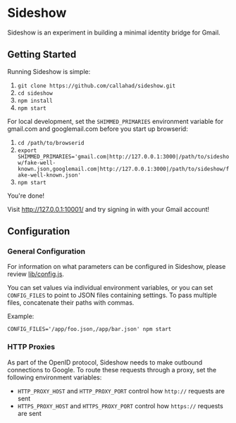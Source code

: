 Sideshow
========

Sideshow is an experiment in building a minimal identity bridge for Gmail.

Getting Started
---------------

Running Sideshow is simple:

1. `git clone https://github.com/callahad/sideshow.git`
2. `cd sideshow`
3. `npm install`
4. `npm start`

For local development, set the `SHIMMED_PRIMARIES` environment variable for gmail.com and googlemail.com before you start up browserid:

1. `cd /path/to/browserid`
2. `export SHIMMED_PRIMARIES='gmail.com|http://127.0.0.1:3000|/path/to/sideshow/fake-well-known.json,googlemail.com|http://127.0.0.1:3000|/path/to/sideshow/fake-well-known.json'`
3. `npm start`

You're done!

Visit http://127.0.0.1:10001/ and try signing in with your Gmail account!

Configuration
-------------

### General Configuration

For information on what parameters can be configured in Sideshow, please review [lib/config.js][].

You can set values via individual environment variables, or you can set `CONFIG_FILES` to point to JSON files containing settings.
To pass multiple files, concatenate their paths with commas.

Example:

    CONFIG_FILES='/app/foo.json,/app/bar.json' npm start


[lib/config.js]: https://github.com/callahad/sideshow/blob/master/lib/config.js

### HTTP Proxies

As part of the OpenID protocol, Sideshow needs to make outbound connections to Google.
To route these requests through a proxy, set the following environment variables:

- `HTTP_PROXY_HOST` and `HTTP_PROXY_PORT` control how `http://` requests are sent
- `HTTPS_PROXY_HOST` and `HTTPS_PROXY_PORT` control how `https://` requests are sent


